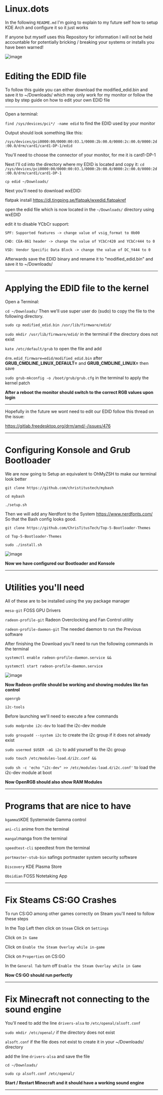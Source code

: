 # Linux.dots



In the following `README.md` I'm going to explain to my future self how to setup KDE Arch and configure it so it just works

If anyone but myself uses this Repository for information I will not be held accountable for potentially bricking / breaking your systems or installs you have been warned!

![image](https://github.com/martinjrrr/Linux.dots/assets/91160845/1466e3f9-71c8-4329-878a-7066783d642f)


# Editing the EDID file

To follow this guide you can either download the modified_edid.bin and save it to ~/Downloads/ which may only work for my monitor or follow the step by step guide on how to edit your own EDID file
_____________________________________________________________________________________
Open a terminal:

`find /sys/devices/pci*/ -name edid` to find the EDID used by your monitor 

Output should look something like this:

`/sys/devices/pci0000:00/0000:00:03.1/0000:2b:00.0/0000:2c:00.0/0000:2d:00.0/drm/card1/card1-DP-1/edid`

You'll need to choose the connector of your monitor, for me it is card1-DP-1

Next I'll cd into the directory where my EDID is located and copy it:
`cd /sys/devices/pci0000:00/0000:00:03.1/0000:2b:00.0/0000:2c:00.0/0000:2d:00.0/drm/card1/card1-DP-1`

`cp edid ~/Downloads/`

Next you'll need to download wxEDID:

flatpak install https://dl.tingping.se/flatpak/wxedid.flatpakref

open the edid file which is now located in the `~/Downloads/` directory using wxEDID

edit it to disable YCbCr support:


 `SPF: Supported features -> change value of vsig_format to 0b00`
 
 `CHD: CEA-861 header -> change the value of YCbCr420 and YCbCr444 to 0`
 
 `VSD: Vendor Specific Data Block -> change the value of DC_Y444 to 0`

Afterwards save the EDID binary and rename it to "modified_edid.bin" and save it to ~/Downloads/

_____________________________________________________________________________________

# Applying the EDID file to the kernel

Open a Terminal: 

`cd ~/Downloads/` Then we'll use super user do (sudo) to copy the file to the following directory.

`sudo cp modified_edid.bin /usr/lib/firmware/edid/`

`sudo mkdir /usr/lib/firmware/edid/` in the terminal if the directory does not exist

`kate /etc/default/grub` to open the file and add

`drm.edid_firmware=edid/modified_edid.bin` 
after **GRUB_CMDLINE_LINUX_DEFAULT=** and **GRUB_CMDLINE_LINUX=** then save

`sudo grub-mkconfig -o /boot/grub/grub.cfg` in the terminal to apply the kernel patch

**After a reboot the monitor should switch to the correct RGB values upon login**

_____________________________________________________________________________________

Hopefully in the future we wont need to edit our EDID follow this thread on the issue:

https://gitlab.freedesktop.org/drm/amd/-/issues/476

_____________________________________________________________________________________

# Configuring Konsole and Grub Bootloader

We are now going to Setup an equivalent to OhMyZSH to make our terminal look better

`git clone https://github.com/christitustech/mybash`

`cd mybash`

`./setup.sh`

Then we will add any Nerdfont to the System https://www.nerdfonts.com/
So that the Bash config looks good.

`git clone https://github.com/ChrisTitusTech/Top-5-Bootloader-Themes`

`cd Top-5-Bootloader-Themes`

`sudo ./install.sh`

![image](https://github.com/martinjrrr/Linux.dots/assets/91160845/d191cc95-36ef-49c3-a0ce-56b140bf01d2)


**Now we have configured our Bootloader and Konsole**
_____________________________________________________________________________________

# Utilities you'll need

All of these are to be installed using the yay package manager

`mesa-git` FOSS GPU Drivers

`radeon-profile-git` Radeon Overclocking and Fan Control utility

`radeon-profile-daemon-git` The needed daemon to run the Previous software

After finishing the Download you'll need to run the following commands in the terminal

`systemctl enable radeon-profile-daemon.service &&`

`systemctl start radeon-profile-daemon.service`

![image](https://github.com/martinjrrr/Linux.dots/assets/91160845/2d2f61af-9f64-4e2b-9f79-485c052be315)


**Now Radeon-profile should be working and showing modules like fan control**


`openrgb`

`i2c-tools`

Before launching we'll need to execute a few commands

`sudo modprobe i2c-dev` to load the i2c-dev module

`sudo groupadd --system i2c` to create the i2c group if it does not already exist

`sudo usermod $USER -aG i2c` to add yourself to the i2c group

`sudo touch /etc/modules-load.d/i2c.conf &&` 

`sudo sh -c 'echo "i2c-dev" >> /etc/modules-load.d/i2c.conf'` to load the i2c-dev module at boot


**Now OpenRGB should also show RAM Modules**

_____________________________________________________________________________________

# Programs that are nice to have

`kgamma5`KDE Systemwide Gamma control

`ani-cli` anime from the terminal

`mangal`manga from the terminal

`speedtest-cli` speedtest from the terminal

`portmaster-stub-bin` safings portmaster system security software

`Discovery` KDE Plasma Store

`Obsidian` FOSS Notetaking App


_____________________________________________________________________________________

# Fix Steams CS:GO Crashes

To run CS:GO among other games correctly on Steam you'll need to follow these steps

In the Top Left then click on `Steam`
Click on `Settings`

Click on `In Game`

Click on `Enable the Steam Overlay while in-game`

Click on `Properties` on CS:GO

In the `General Tab` turn off `Enable the Steam Overlay while in Game`


**Now CS:GO should run perfectly**

_____________________________________________________________________________________

# Fix Minecraft not connecting to the sound engine

You'll need to add the line `drivers-alsa` to `/etc/openal/alsoft.conf`


`sudo mkdir /etc/openal/`  if the directory does not exist

`alsoft.conf` if the file does not exist to create it in your ~/Downloads/ directory

add the line `drivers-alsa` and save the file

`cd ~/Downloads/`

`sudo cp alsoft.conf /etc/openal/`


**Start / Restart Minecraft and it should have a working sound engine**

_____________________________________________________________________________________






